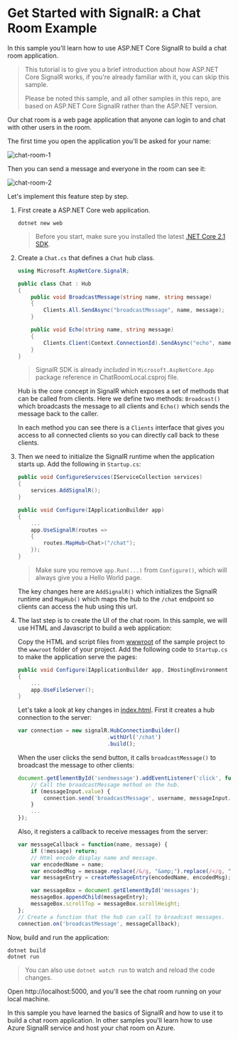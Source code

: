 # Get Started with SignalR: a Chat Room Example

In this sample you'll learn how to use ASP.NET Core SignalR to build a chat room application.

> This tutorial is to give you a brief introduction about how ASP.NET Core SignalR works, if you're already familiar with it, you can skip this sample.
>
> Please be noted this sample, and all other samples in this repo, are based on ASP.NET Core SignalR rather than the ASP.NET version.

Our chat room is a web page application that anyone can login to and chat with other users in the room.

The first time you open the application you'll be asked for your name:

![chat-room-1](../../docs/images/chat-room-1.png)

Then you can send a message and everyone in the room can see it:

![chat-room-2](../../docs/images/chat-room-2.png)

Let's implement this feature step by step.

1.  First create a ASP.NET Core web application.

    ```
    dotnet new web
    ```

    > Before you start, make sure you installed the latest [.NET Core 2.1 SDK](https://dotnet.microsoft.com/download/dotnet-core/2.1).

2.  Create a `Chat.cs` that defines a `Chat` hub class.

    ```cs
    using Microsoft.AspNetCore.SignalR;

    public class Chat : Hub
    {
        public void BroadcastMessage(string name, string message)
        {
            Clients.All.SendAsync("broadcastMessage", name, message);
        }

        public void Echo(string name, string message)
        {
            Clients.Client(Context.ConnectionId).SendAsync("echo", name, message + " (echo from server)");
        }
    }
    ```

    > SignalR SDK is already *included* in `Microsoft.AspNetCore.App` package reference in ChatRoomLocal.csproj file.

    Hub is the core concept in SignalR which exposes a set of methods that can be called from clients. Here we define two methods: `Broadcast()` which broadcasts the message to all clients and `Echo()` which sends the message back to the caller.

    In each method you can see there is a `Clients` interface that gives you access to all connected clients so you can directly call back to these clients.

3.  Then we need to initialize the SignalR runtime when the application starts up. Add the following in `Startup.cs`:

    ```cs
    public void ConfigureServices(IServiceCollection services)
    {
        services.AddSignalR();
    }

    public void Configure(IApplicationBuilder app)
    {
        ...
        app.UseSignalR(routes =>
        {
            routes.MapHub<Chat>("/chat");
        });
    }
    ```

    > Make sure you remove `app.Run(...)` from `Configure()`, which will always give you a Hello World page.

    The key changes here are `AddSignalR()` which initializes the SignalR runtime and `MapHub()` which maps the hub to the `/chat` endpoint so clients can access the hub using this url.

4.  The last step is to create the UI of the chat room. In this sample, we will use HTML and Javascript to build a web application:

    Copy the HTML and script files from [wwwroot](wwwroot/) of the sample project to the `wwwroot` folder of your project.
    Add the following code to `Startup.cs` to make the application serve the pages:

    ```cs
    public void Configure(IApplicationBuilder app, IHostingEnvironment env)
    {
        ...
        app.UseFileServer();
    }
    ```

    Let's take a look at key changes in [index.html](wwwroot/index.html). First it creates a hub connection to the server:

    ```js
    var connection = new signalR.HubConnectionBuilder()
                                .withUrl('/chat')
                                .build();
    ```

    When the user clicks the send button, it calls `broadcastMessage()` to broadcast the message to other clients:

    ```js
    document.getElementById('sendmessage').addEventListener('click', function (event) {
        // Call the broadcastMessage method on the hub.
        if (messageInput.value) {
            connection.send('broadcastMessage', username, messageInput.value);
        }
        ...
    });
    ```

    Also, it registers a callback to receive messages from the server:

    ```js
    var messageCallback = function(name, message) {
        if (!message) return;
        // Html encode display name and message.
        var encodedName = name;
        var encodedMsg = message.replace(/&/g, "&amp;").replace(/</g, "&lt;").replace(/>/g, "&gt;");
        var messageEntry = createMessageEntry(encodedName, encodedMsg);

        var messageBox = document.getElementById('messages');
        messageBox.appendChild(messageEntry);
        messageBox.scrollTop = messageBox.scrollHeight;
    };
    // Create a function that the hub can call to broadcast messages.
    connection.on('broadcastMessage', messageCallback);
    ```

Now, build and run the application:

```
dotnet build
dotnet run
```

> You can also use `dotnet watch run` to watch and reload the code changes.

Open http://localhost:5000, and you'll see the chat room running on your local machine.

In this sample you have learned the basics of SignalR and how to use it to build a chat room application.
In other samples you'll learn how to use Azure SignalR service and host your chat room on Azure.
